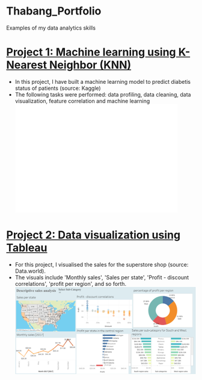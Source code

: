 # Thabang_Portfolio
Examples of my data analytics skills


# [Project 1: Machine learning using K-Nearest Neighbor (KNN)](http://localhost:8888/notebooks/Documents/Academic/Data%20science/Prediction%20of%20diabetes%20using%20KNN.ipynb)
- In this project, I have built a machine learning model to predict diabetis status of patients (source: Kaggle)
- The following tasks were performed: data profiling, data cleaning, data visualization, feature correlation and machine learning
![](/images/Prediction%20of%20diabetes%20using%20KNN.png)

# [Project 2: Data visualization using Tableau](https://public.tableau.com/app/profile/thabang.somo/viz/SalesanalysisdescriptiveforSuperstore/Dashboard1)
- For this project, I visualised the sales for the superstore shop (source: Data.world).
- The visuals include 'Monthly sales', 'Sales per state', 'Profit - discount correlations', 'profit per region', and so forth.
![](/images/Dashboard%201.png)
